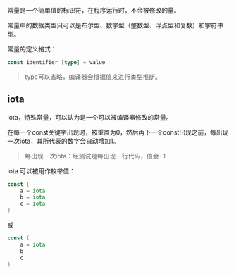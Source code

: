 常量是一个简单值的标识符，在程序运行时，不会被修改的量。

常量中的数据类型只可以是布尔型、数字型（整数型、浮点型和复数）和字符串型。

常量的定义格式：

```go
const identifier [type] = value
```

> type可以省略，编译器会根据值来进行类型推断。

## iota

iota，特殊常量，可以认为是一个可以被编译器修改的常量。

在每一个const关键字出现时，被重置为0，然后再下一个const出现之前，每出现一次iota，其所代表的数字会自动增加1。

> 每出现一次iota：经测试是每出现一行代码，值会+1

iota 可以被用作枚举值：

```go
const (
    a = iota
    b = iota
    c = iota
)
```

或

```go
const (
    a = iota
    b
    c
)
```



